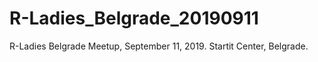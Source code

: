 # R-Ladies_Belgrade_20190911
R-Ladies Belgrade Meetup, September 11, 2019. Startit Center, Belgrade.
